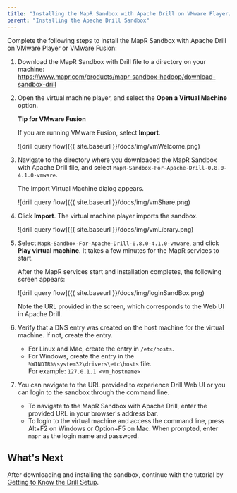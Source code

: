 ```yaml
---
title: "Installing the MapR Sandbox with Apache Drill on VMware Player/VMware Fusion"
parent: "Installing the Apache Drill Sandbox"
---
```

Complete the following steps to install the MapR Sandbox with Apache Drill on
VMware Player or VMware Fusion:

1. Download the MapR Sandbox with Drill file to a directory on your machine:  
   <https://www.mapr.com/products/mapr-sandbox-hadoop/download-sandbox-drill>
2. Open the virtual machine player, and select the **Open a Virtual Machine** option.  
  
    **Tip for VMware Fusion**  

    If you are running VMware Fusion, select **Import**.  

    ![drill query flow]({{ site.baseurl }}/docs/img/vmWelcome.png)
3. Navigate to the directory where you downloaded the MapR Sandbox with Apache Drill file, and select `MapR-Sandbox-For-Apache-Drill-0.8.0-4.1.0-vmware`.  

    The Import Virtual Machine dialog appears.

    ![drill query flow]({{ site.baseurl }}/docs/img/vmShare.png)

4. Click **Import**. The virtual machine player imports the sandbox.

    ![drill query flow]({{ site.baseurl }}/docs/img/vmLibrary.png)
5. Select `MapR-Sandbox-For-Apache-Drill-0.8.0-4.1.0-vmware`, and click **Play virtual machine**. It takes a few minutes for the MapR services to start.  

     After the MapR services start and installation completes, the following screen
appears:

     ![drill query flow]({{ site.baseurl }}/docs/img/loginSandBox.png)

     Note the URL provided in the screen, which corresponds to the Web UI in Apache
Drill.
6. Verify that a DNS entry was created on the host machine for the virtual machine. If not, create the entry.  
   * For Linux and Mac, create the entry in `/etc/hosts`.  
   * For Windows, create the entry in the `%WINDIR%\system32\drivers\etc\hosts` file.  
     For example: `127.0.1.1 <vm_hostname>`  

7. You can navigate to the URL provided to experience Drill Web UI or you can login to the sandbox through the command line.  
   * To navigate to the MapR Sandbox with Apache Drill, enter the provided URL in your browser's address bar.  
   * To login to the virtual machine and access the command line, press Alt+F2 on Windows or Option+F5 on Mac. When prompted, enter `mapr` as the login name and password.

## What's Next

After downloading and installing the sandbox, continue with the tutorial by
[Getting to Know the Drill
Setup](/docs/getting-to-know-the-drill-sandbox).